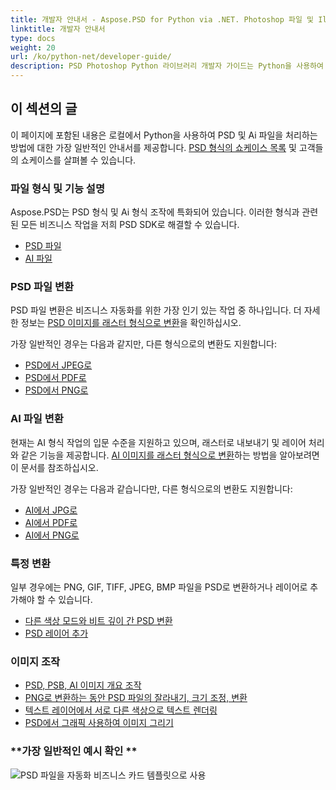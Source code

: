 ```yaml
---
title: 개발자 안내서 - Aspose.PSD for Python via .NET. Photoshop 파일 및 Illustrator 파일 조작 API
linktitle: 개발자 안내서
type: docs
weight: 20
url: /ko/python-net/developer-guide/
description: PSD Photoshop Python 라이브러리 개발자 가이드는 Python을 사용하여 PSD 및 Ai 파일을 로컬로, 나만의 웹 서비스를 통해 또는 다른 경우에 사용하는 방법에 대해 설명합니다.
---
```


## **이 섹션의 글**
이 페이지에 포함된 내용은 로컬에서 Python을 사용하여 PSD 및 Ai 파일을 처리하는 방법에 대한 가장 일반적인 안내서를 제공합니다. [PSD 형식의 쇼케이스 목록](/psd/ko/python-net/showcases/) 및 고객들의 쇼케이스를 살펴볼 수 있습니다.

### **파일 형식 및 기능 설명**
Aspose.PSD는 PSD 형식 및 Ai 형식 조작에 특화되어 있습니다. 이러한 형식과 관련된 모든 비즈니스 작업을 저희 PSD SDK로 해결할 수 있습니다.

- [PSD 파일](/psd/ko/net/psd-file/)
- [AI 파일](/psd/ko/net/ai-adobe-illustrator-format/)

### **PSD 파일 변환**
PSD 파일 변환은 비즈니스 자동화를 위한 가장 인기 있는 작업 중 하나입니다. 더 자세한 정보는 [PSD 이미지를 래스터 형식으로 변환](/psd/ko/python-net/converting-psd-image-to-raster-format/)을 확인하십시오.

가장 일반적인 경우는 다음과 같지만, 다른 형식으로의 변환도 지원합니다:

- [PSD에서 JPEG로](/psd/ko/python-net/convert/psd-to-jpg/) 
- [PSD에서 PDF로](/psd/ko/python-net/convert/psd-to-pdf/) 
- [PSD에서 PNG로](/psd/ko/python-net/convert/psd-to-png/) 

### **AI 파일 변환**
현재는 AI 형식 작업의 입문 수준을 지원하고 있으며, 래스터로 내보내기 및 레이어 처리와 같은 기능을 제공합니다. [AI 이미지를 래스터 형식으로 변환](/psd/ko/python-net/ai-file-manipulation/)하는 방법을 알아보려면 이 문서를 참조하십시오.

가장 일반적인 경우는 다음과 같습니다만, 다른 형식으로의 변환도 지원합니다:

- [AI에서 JPG로](/psd/ko/python-net/convert/ai-to-jpg/) 
- [AI에서 PDF로](/psd/ko/python-net/convert/ai-to-pdf/) 
- [AI에서 PNG로](/psd/ko/python-net/convert/ai-to-png/)

### **특정 변환**
일부 경우에는 PNG, GIF, TIFF, JPEG, BMP 파일을 PSD로 변환하거나 레이어로 추가해야 할 수 있습니다.

- [다른 색상 모드와 비트 깊이 간 PSD 변환](/psd/ko/python-net/bit-depth-color-mode-convert/)
- [PSD 레이어 추가](/psd/ko/python-net/add-layer-from-file-for-editing/)

### **이미지 조작**
- [PSD, PSB, AI 이미지 개요 조작](/psd/ko/python-net/update-psd-psb-files-with-python/)
- [PNG로 변환하는 동안 PSD 파일의 잘라내기, 크기 조정, 변환](/psd/ko/python-net/psd-layer-manipulation/)
- [텍스트 레이어에서 서로 다른 색상으로 텍스트 렌더링](/psd/ko/python-net/working-with-drawing-images/)
- [PSD에서 그래픽 사용하여 이미지 그리기](/psd/ko/python-net/graphics-api/) 

### **가장 일반적인 예시 확인 **

![PSD 파일을 자동화 비즈니스 카드 템플릿으로 사용](https://docs.aspose.com/psd/net/using-psd-files-as-templates-for-automation-business-cards-case/)
